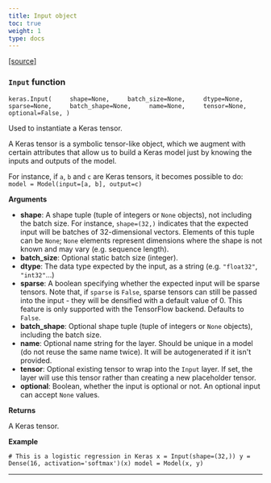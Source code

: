 ```yaml
---
title: Input object
toc: true
weight: 1
type: docs
---
```


[\[source\]](https://github.com/keras-team/keras/tree/v3.6.0/keras/src/layers/core/input_layer.py#L95)

### `Input` function

`keras.Input(     shape=None,     batch_size=None,     dtype=None,     sparse=None,     batch_shape=None,     name=None,     tensor=None,     optional=False, )`

Used to instantiate a Keras tensor.

A Keras tensor is a symbolic tensor-like object, which we augment with certain attributes that allow us to build a Keras model just by knowing the inputs and outputs of the model.

For instance, if `a`, `b` and `c` are Keras tensors, it becomes possible to do: `model = Model(input=[a, b], output=c)`

**Arguments**

- **shape**: A shape tuple (tuple of integers or `None` objects), not including the batch size. For instance, `shape=(32,)` indicates that the expected input will be batches of 32-dimensional vectors. Elements of this tuple can be `None`; `None` elements represent dimensions where the shape is not known and may vary (e.g. sequence length).
- **batch_size**: Optional static batch size (integer).
- **dtype**: The data type expected by the input, as a string (e.g. `"float32"`, `"int32"`...)
- **sparse**: A boolean specifying whether the expected input will be sparse tensors. Note that, if `sparse` is `False`, sparse tensors can still be passed into the input - they will be densified with a default value of 0. This feature is only supported with the TensorFlow backend. Defaults to `False`.
- **batch_shape**: Optional shape tuple (tuple of integers or `None` objects), including the batch size.
- **name**: Optional name string for the layer. Should be unique in a model (do not reuse the same name twice). It will be autogenerated if it isn't provided.
- **tensor**: Optional existing tensor to wrap into the `Input` layer. If set, the layer will use this tensor rather than creating a new placeholder tensor.
- **optional**: Boolean, whether the input is optional or not. An optional input can accept `None` values.

**Returns**

A Keras tensor.

**Example**

`# This is a logistic regression in Keras x = Input(shape=(32,)) y = Dense(16, activation='softmax')(x) model = Model(x, y)`

---
